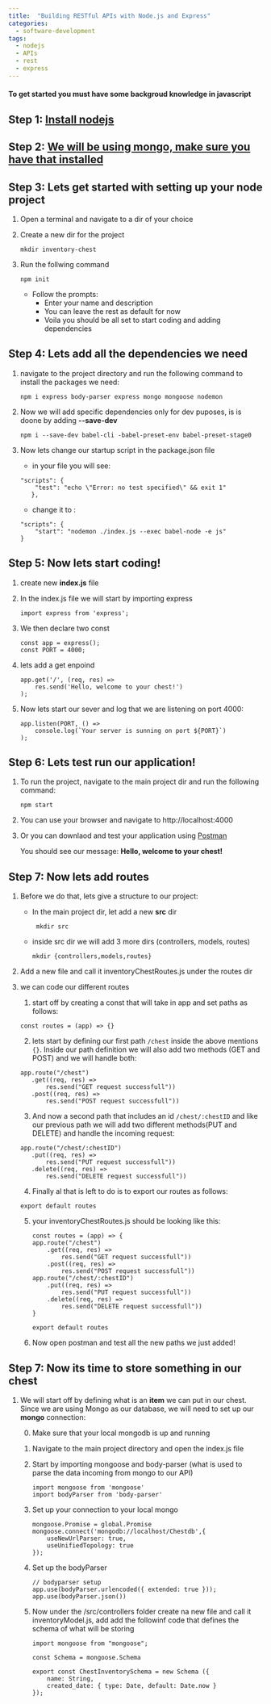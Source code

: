 ```yaml
---
title:  "Building RESTful APIs with Node.js and Express"
categories: 
  - software-development
tags:
  - nodejs
  - APIs
  - rest
  - express
---
```


#### To get started you must have some backgroud knowledge in javascript

## **Step 1**: [Install nodejs](https://nodejs.org/en/download/)

## **Step 2**: [We will be using mongo, make sure you have that installed](https://www.mongodb.com/docs/manual/installation/)

## **Step 3**: Lets get started with setting up your node project

1. Open a terminal and navigate to a dir of your choice
1. Create a new dir for the project
    ```
    mkdir inventory-chest
    ```

1. Run the follwing command 
    ```
    npm init
    ```
   - Follow the prompts:
     - Enter your name and description
     - You can leave the rest as default for now 
     - Voila you should be all set to start coding and adding dependencies 
    
## **Step 4**: Lets add all the dependencies we need

 1. navigate to the project directory and run the following command to install the packages we need:
    ```
    npm i express body-parser express mongo mongoose nodemon
    ```

2. Now we will add specific dependencies only for dev puposes, is is doone by adding  __--save-dev__ 
   ```
   npm i --save-dev babel-cli -babel-preset-env babel-preset-stage0
   ```

3. Now lets change our startup script in the package.json file

    - in your file you will see:
    ```
    "scripts": {
        "test": "echo \"Error: no test specified\" && exit 1"
       },
    ```
    - change it to :
    ```
    "scripts": {
        "start": "nodemon ./index.js --exec babel-node -e js"
    }
    ```

## **Step 5**: Now lets start coding!

1. create new **index.js** file 

2. In the index.js file we will start by importing express

    ```
    import express from 'express';
    ```
3. We then declare two const
    ```
    const app = express();
    const PORT = 4000;
    ```

4. lets add a get enpoind
    ```
    app.get('/', (req, res) =>
        res.send('Hello, welcome to your chest!')
    );
    ```
5. Now lets start our sever and log that we are listening on port 4000:
    ```
    app.listen(PORT, () => 
        console.log(`Your server is sunning on port ${PORT}`)
    );
    ```
## **Step 6**: Lets test run our application!
1. To run the project, navigate to the main project dir and run the following command:
    ```
    npm start
    ```
2. You can use your browser and navigate to http://localhost:4000
3. Or you can downlaod and test your application using [Postman](https://www.postman.com/downloads/) 

    You should see our message: **Hello, welcome to your chest!**

## **Step 7**: Now lets add routes 

1. Before we do that, lets give a structure to our project:
    
    - In the main project dir, let add a new **src** dir

      ```
       mkdir src
      ```
    - inside src dir we will add 3 more dirs (controllers, models, routes)
      ```
      mkdir {controllers,models,routes}
      ```
2. Add a new file and call it inventoryChestRoutes.js under the routes dir
3. we can code our different routes
    1. start off by creating a const that will take in app and set paths as follows:
     ```
    const routes = (app) => {}

     ```
    2. lets start by defining our first path `/chest` inside the above mentions `{}`.
        Inside our path definition we will also add two methods (GET and POST) and we will handle both:
     ```
    app.route("/chest")
        .get((req, res) =>
            res.send("GET request successfull"))
        .post((req, res) => 
            res.send("POST request successfull"))
     ```
    3. And now a second path that includes an id `/chest/:chestID`
        and like our previous path we will add two different methods(PUT and DELETE) and handle the incoming request:
     ```
     app.route("/chest/:chestID")
        .put((req, res) => 
            res.send("PUT request successfull"))
        .delete((req, res) => 
            res.send("DELETE request successfull"))
     ```
    4. Finally al that is left to do is to export our routes as follows:
     ```
    export default routes

     ```
    5. your inventoryChestRoutes.js should be looking like this:
     
        ```
        const routes = (app) => {
        app.route("/chest")
            .get((req, res) =>
                res.send("GET request successfull"))
            .post((req, res) => 
                res.send("POST request successfull"))
        app.route("/chest/:chestID")
            .put((req, res) => 
                res.send("PUT request successfull"))
            .delete((req, res) => 
                res.send("DELETE request successfull"))
        } 

        export default routes

        ```
    6. Now open postman and test all the new paths we just added!

## **Step 7**: Now its time to store something in our chest

1. We will start off by defining what is an __item__ we can put in our chest. Since we are using Mongo as our database, we will need to set up our **mongo** connection: 

    0. Make sure that your local mongodb is up and running
    1. Navigate to the main project directory and open the index.js file
    2. Start by importing mongoose and body-parser (what is used to parse the data incoming from mongo to our API)
        ```
        import mongoose from 'mongoose'
        import bodyParser from 'body-parser'

        ```

    3. Set up your connection to your local mongo
        ```
        mongoose.Promise = global.Promise 
        mongoose.connect('mongodb://localhost/Chestdb',{
            useNewUrlParser: true,
            useUnifiedTopology: true
        });
        ```
    4. Set up the bodyParser
        ```
        // bodyparser setup
        app.use(bodyParser.urlencoded({ extended: true }));
        app.use(bodyParser.json())
        ```
    5. Now under the /src/controllers folder create na new file and call it inventoryModel.js, add add the followinf code that defines the schema of what will be storing

        ```
        import mongoose from "mongoose";

        const Schema = mongoose.Schema

        export const ChestInventorySchema = new Schema ({
            name: String,
            created_date: { type: Date, default: Date.now }
        });
        ```

